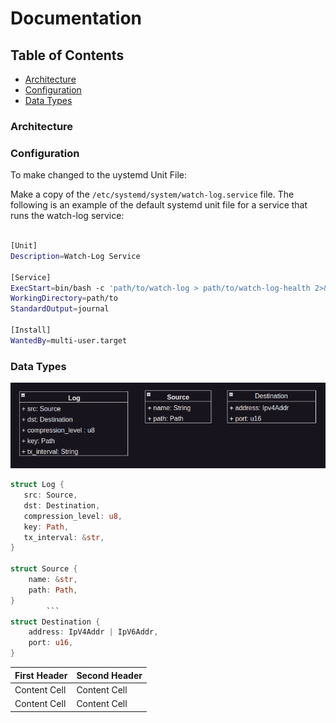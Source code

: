 

# Documentation

## Table of Contents
- [Architecture](#architecture)
- [Configuration](#configuration)
- [Data Types](#data-types)

### Architecture


### Configuration
To make changed to the uystemd Unit File:

Make a copy of the `/etc/systemd/system/watch-log.service` file. The following is an example of the default systemd unit file for a service that runs the watch-log service:

```bash

[Unit]
Description=Watch-Log Service

[Service]
ExecStart=bin/bash -c 'path/to/watch-log > path/to/watch-log-health 2>&1'
WorkingDirectory=path/to
StandardOutput=journal

[Install]
WantedBy=multi-user.target
```


### Data Types
![Data Types](./data-types.png)
```rust
struct Log {
   src: Source,
   dst: Destination,
   compression_level: u8,
   key: Path,
   tx_interval: &str,
}

struct Source {
    name: &str,
    path: Path,
}
        ``` 
struct Destination {
    address: IpV4Addr | IpV6Addr,
    port: u16,
}
```

| First Header  | Second Header |
| ------------- | ------------- |
| Content Cell  | Content Cell  |
| Content Cell  | Content Cell  |
